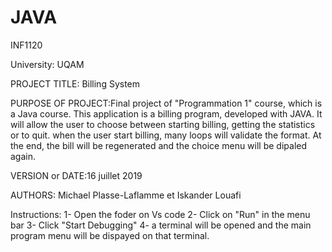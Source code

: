 # JAVA
INF1120  

University: UQAM 

PROJECT TITLE: Billing System

PURPOSE OF PROJECT:Final project of "Programmation 1" course, which is a Java course.
This application is a billing program, developed with JAVA.
It will allow the user to choose between starting billing, getting the statistics or to quit.
when the user start billing, many loops will validate the format.
At the end, the bill will be regenerated and the choice menu will be dipaled again.

VERSION or DATE:16 juillet 2019

AUTHORS: Michael Plasse-Laflamme et Iskander Louafi

Instructions: 
1- Open the foder on Vs code
2- Click on "Run" in the menu bar
3- Click "Start Debugging"
4- a terminal will be opened and the main program menu will be  dispayed on that terminal.
